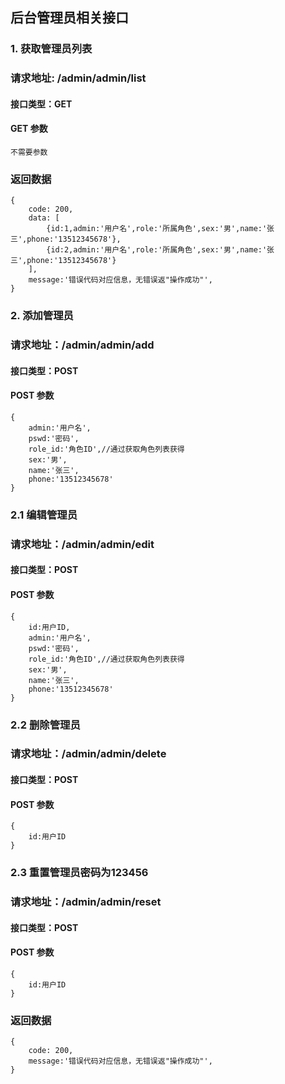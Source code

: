 ## 后台管理员相关接口

### 1. 获取管理员列表
### 请求地址: /admin/admin/list

#### 接口类型：GET

#### GET 参数

```
不需要参数
```

### 返回数据

```
{
    code: 200,
    data: [
        {id:1,admin:'用户名',role:'所属角色',sex:'男',name:'张三',phone:'13512345678'},
        {id:2,admin:'用户名',role:'所属角色',sex:'男',name:'张三',phone:'13512345678'}
    ],
    message:'错误代码对应信息，无错误返"操作成功"',
}
```
### 2. 添加管理员
### 请求地址：/admin/admin/add

#### 接口类型：POST
#### POST 参数

```$xslt
{
    admin:'用户名',
    pswd:'密码',
    role_id:'角色ID',//通过获取角色列表获得
    sex:'男',
    name:'张三',
    phone:'13512345678'
}
```
### 2.1 编辑管理员
   ### 请求地址：/admin/admin/edit
   
   #### 接口类型：POST
   #### POST 参数
   
```$xslt
{
    id:用户ID,
    admin:'用户名',
    pswd:'密码',
    role_id:'角色ID',//通过获取角色列表获得
    sex:'男',
    name:'张三',
    phone:'13512345678'
}
```
### 2.2 删除管理员
   ### 请求地址：/admin/admin/delete
   
   #### 接口类型：POST
   #### POST 参数
   
   ```$xslt
   {
       id:用户ID
   }
   ```
### 2.3 重置管理员密码为123456
   ### 请求地址：/admin/admin/reset
   
   #### 接口类型：POST
   #### POST 参数
   
   ```$xslt
   {
       id:用户ID
   }
   ```


### 返回数据

```
{
    code: 200,
    message:'错误代码对应信息，无错误返"操作成功"',
}
```
